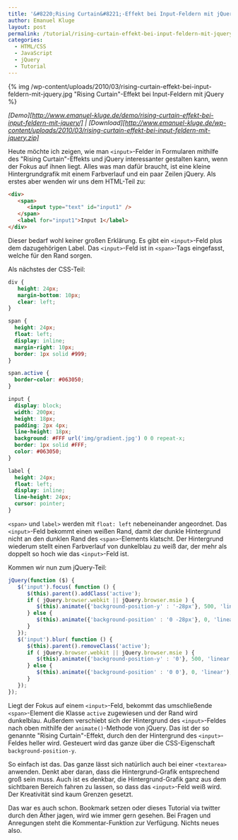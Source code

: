 ```yaml
---
title: '&#8220;Rising Curtain&#8221;-Effekt bei Input-Feldern mit jQuery'
author: Emanuel Kluge
layout: post
permalink: /tutorial/rising-curtain-effekt-bei-input-feldern-mit-jquery/
categories:
  - HTML/CSS
  - JavaScript
  - jQuery
  - Tutorial
---
```


{% img /wp-content/uploads/2010/03/rising-curtain-effekt-bei-input-feldern-mit-jquery.jpg "Rising Curtain"-Effekt bei Input-Feldern mit jQuery %}

*[Demo][http://www.emanuel-kluge.de/demo/rising-curtain-effekt-bei-input-feldern-mit-jquery/] | [Download][http://www.emanuel-kluge.de/wp-content/uploads/2010/03/rising-curtain-effekt-bei-input-feldern-mit-jquery.zip]*

Heute möchte ich zeigen, wie man `<input>`-Felder in Formularen mithilfe des "Rising Curtain"-Effekts und jQuery interessanter gestalten kann, wenn der Fokus auf ihnen liegt. Alles was man dafür braucht, ist eine kleine Hintergrundgrafik mit einem Farbverlauf und ein paar Zeilen jQuery. Als erstes aber wenden wir uns dem HTML-Teil zu:



```html
<div>
   <span>
      <input type="text" id="input1" />
   </span>
   <label for="input1">Input 1</label>
</div>
```

Dieser bedarf wohl keiner großen Erklärung. Es gibt ein `<input>`-Feld plus dem dazugehörigen Label. Das `<input>`-Feld ist in `<span>`-Tags eingefasst, welche für den Rand sorgen.

Als nächstes der CSS-Teil:

```css
div {
   height: 24px;
   margin-bottom: 10px;
   clear: left;
}

span {
  height: 24px;
  float: left;
  display: inline;
  margin-right: 10px;
  border: 1px solid #999;
}

span.active {
  border-color: #063050;
}

input {
  display: block;
  width: 200px;
  height: 18px;
  padding: 2px 4px;
  line-height: 18px;
  background: #FFF url('img/gradient.jpg') 0 0 repeat-x;
  border: 1px solid #FFF;
  color: #063050;
}

label {
  height: 24px;
  float: left;
  display: inline;
  line-height: 24px;
  cursor: pointer;
}
```

`<span>` und `label>` werden mit `float: left` nebeneinander angeordnet. Das `<input>`-Feld bekommt einen weißen Rand, damit der dunkle Hintergrund nicht an den dunklen Rand des `<span>`-Elements klatscht. Der Hintergrund wiederum stellt einen Farbverlauf von dunkelblau zu weiß dar, der mehr als doppelt so hoch wie das `<input>`-Feld ist.

Kommen wir nun zum jQuery-Teil:

```javascript
jQuery(function ($) {
   $('input').focus( function () {
      $(this).parent().addClass('active');
      if ( jQuery.browser.webkit || jQuery.browser.msie ) {
         $(this).animate({'background-position-y' : '-28px'}, 500, 'linear');
      } else {
         $(this).animate({'background-position' : '0 -28px'}, 0, 'linear');
      }
   });
   $('input').blur( function () {
      $(this).parent().removeClass('active');
      if ( jQuery.browser.webkit || jQuery.browser.msie ) {
         $(this).animate({'background-position-y' : '0'}, 500, 'linear');
      } else {
         $(this).animate({'background-position' : '0 0'}, 0, 'linear');
      }
   });
});
```

Liegt der Fokus auf einem `<input>`-Feld, bekommt das umschließende `<span>`-Element die Klasse `active` zugewiesen und der Rand wird dunkelblau. Außerdem verschiebt sich der Hintergrund des `<input>`-Feldes nach oben mithilfe der `animate()`-Methode von jQuery. Das ist der so genannte "Rising Curtain"-Effekt, durch den der Hintergrund des `<input>`-Feldes heller wird. Gesteuert wird das ganze über die CSS-Eigenschaft `background-position-y`.

So einfach ist das. Das ganze lässt sich natürlich auch bei einer `<textarea>` anwenden. Denkt aber daran, dass die Hintergrund-Grafik entsprechend groß sein muss. Auch ist es denkbar, die Hintergrund-Grafik ganz aus dem sichtbaren Bereich fahren zu lassen, so dass das `<input>`-Feld weiß wird. Der Kreativität sind kaum Grenzen gesetzt.

Das war es auch schon. Bookmark setzen oder dieses Tutorial via twitter durch den Äther jagen, wird wie immer gern gesehen. Bei Fragen und Anregungen steht die Kommentar-Funktion zur Verfügung. Nichts neues also.
